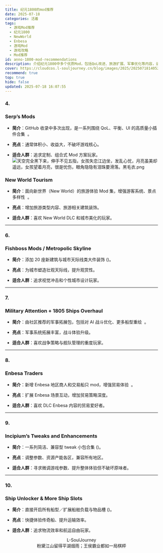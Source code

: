 ```yaml
---
title: 纪元1800的mod推荐
date: 2025-07-18
categories: 活着
tags:
  - 游戏Mod推荐
  - 纪元1800
  - NewWorld
  - Enbesa
  - 游戏Mod
  - 游戏攻略
  - Mod推荐
id: anno-1800-mod-recommendations
description: 介绍纪元1800中多个优质Mod，包括QoL改进、旅游扩展、军事优化等内容，适合不同玩家需求。
cover: https://cloudcos.l-souljourney.cn/blog/images/2025/20250718140525046.png?imageSlim
recommend: true
top: true
hide: false
updated: 2025-07-18 16:07:55
---
```


### **4.** 
### **Serp’s Mods**

- **简介**：GitHub 收录中多次出现，是一系列围绕 QoL、平衡、UI 的高质量小插件合集  。
    
- **亮点**：通常体积小、收益大，不破坏游戏核心。
    
- **适合人群**：追求定制、组合式 Mod 方案玩家。
![天空完全黑下来，伸手不见五指，女孩失恋江边坐，发乱心忧，月亮虽美却遥远，女孩望着月亮，很是忧伤，眼角隐隐有泪珠要滑落。黑毛衣.png](https://cloudcos.l-souljourney.cn/blog/images/2025/20250718140525046.png?imageSlim)
### **New World Tourism**


- **简介**：面向新世界（New World）的旅游体验 Mod 集，增强游客系统、景点多样性  。
    
- **亮点**：增加旅游类型内容、旅游相关建筑装饰。
    
- **适合人群**：喜欢 New World DLC 和城市美化的玩家。
    

---

### **6.** 

### **Fishboss Mods / Metropolic Skyline**

- **简介**：添加 20 座新建筑与城市天际线类大件装饰 ()。
    
- **亮点**：为城市塑造壮观天际线，提升观赏性。
    
- **适合人群**：追求视觉冲击和个性城市设计玩家。
    

---

### **7.** 

### **Military Attention + 1805 Ships Overhaul**

- **简介**：由社区推荐的军事拓展包，包括对 AI 战斗优化、更多船型重绘  。
    
- **亮点**：军事系统拓展丰富，战斗体验升级。
    
- **适合人群**：喜欢战争策略与舰队管理的重度玩家。
    

---

### **8.** 

### **Enbesa Traders**

- **简介**：新增 Enbesa 地区商人和交易船只 mod，增强贸易体验  。
    
- **亮点**：扩展 Enbesa 场景互动，增加贸易策略深度。
    
- **适合人群**：喜欢 DLC Enbesa 内容的贸易爱好者。
    

---

### **9.** 

### **Incipium’s Tweaks and Enhancements**

- **简介**：一系列简洁、兼容型 tweak 小包合集 ()。
    
- **亮点**：调整参数、资源产能各区，兼容所有地区。
    
- **适合人群**：寻求微调游戏参数、提升整体体验但不破坏原味者。
    

---

### **10.** 

### **Ship Unlocker & More Ship Slots**

- **简介**：直接开启所有船型／扩展船舶负载与物品槽 ()。
    
- **亮点**：快捷体验传奇船、提升运输效率。
    
- **适合人群**：追求物流效率和航运自由玩家。




<center> L-SoulJourney</center>
<center> 粉黛江山留得平湖烟雨；王侯霸业都如一局棋枰</center>


